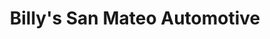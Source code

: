 ---
title: "Billy's San Mateo Automotive"
url: /albuquerque/billys-san-mateo-automotive/
shop: car repair
---